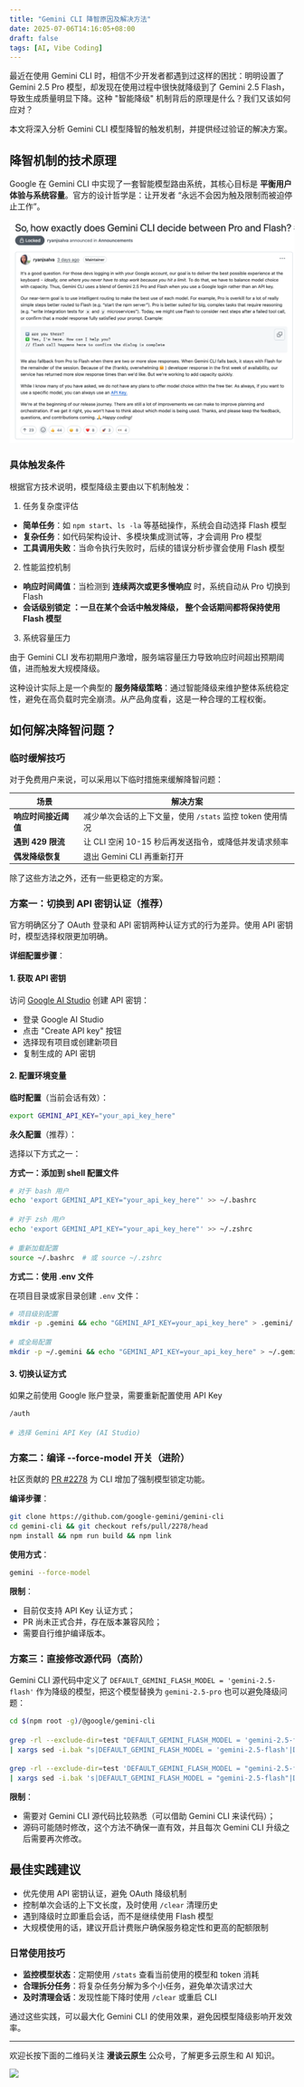 ```yaml
---
title: "Gemini CLI 降智原因及解决方法"
date: 2025-07-06T14:16:05+08:00
draft: false
tags: [AI, Vibe Coding]
---
```


最近在使用 Gemini CLI 时，相信不少开发者都遇到过这样的困扰：明明设置了 Gemini 2.5 Pro 模型，却发现在使用过程中很快就降级到了 Gemini 2.5 Flash，导致生成质量明显下降。这种 "智能降级" 机制背后的原理是什么？我们又该如何应对？

本文将深入分析 Gemini CLI 模型降智的触发机制，并提供经过验证的解决方案。

## 降智机制的技术原理

Google 在 Gemini CLI 中实现了一套智能模型路由系统，其核心目标是 **平衡用户体验与系统容量**。官方的设计哲学是：让开发者 “永远不会因为触及限制而被迫停止工作”。

![](/images/gemini-cli-downgrade.png)

### 具体触发条件

根据官方技术说明，模型降级主要由以下机制触发：

1. 任务复杂度评估

- **简单任务**：如 `npm start`、`ls -la` 等基础操作，系统会自动选择 Flash 模型
- **复杂任务**：如代码架构设计、多模块集成测试等，才会调用 Pro 模型
- **工具调用失败**：当命令执行失败时，后续的错误分析步骤会使用 Flash 模型

2. 性能监控机制

- **响应时间阈值**：当检测到 **连续两次或更多慢响应** 时，系统自动从 Pro 切换到 Flash
- **会话级别锁定 **：一旦在某个会话中触发降级，** 整个会话期间都将保持使用 Flash 模型**

3. 系统容量压力

由于 Gemini CLI 发布初期用户激增，服务端容量压力导致响应时间超出预期阈值，进而触发大规模降级。

这种设计实际上是一个典型的 **服务降级策略**：通过智能降级来维护整体系统稳定性，避免在高负载时完全崩溃。从产品角度看，这是一种合理的工程权衡。

## 如何解决降智问题？

### 临时缓解技巧

对于免费用户来说，可以采用以下临时措施来缓解降智问题：

| 场景 | 解决方案 |
|------|----------|
| **响应时间接近阈值** | 减少单次会话的上下文量，使用 `/stats` 监控 token 使用情况 |
| **遇到 429 限流** | 让 CLI 空闲 10-15 秒后再发送指令，或降低并发请求频率 |
| **偶发降级恢复** | 退出 Gemini CLI 再重新打开 |

除了这些方法之外，还有一些更稳定的方案。

### 方案一：切换到 API 密钥认证（推荐）

官方明确区分了 OAuth 登录和 API 密钥两种认证方式的行为差异。使用 API 密钥时，模型选择权限更加明确。

**详细配置步骤**：

#### 1. 获取 API 密钥

访问 [Google AI Studio](https://aistudio.google.com/app/apikey) 创建 API 密钥：

- 登录 Google AI Studio
- 点击 "Create API key" 按钮
- 选择现有项目或创建新项目
- 复制生成的 API 密钥

#### 2. 配置环境变量

**临时配置**（当前会话有效）：

```bash
export GEMINI_API_KEY="your_api_key_here"
```

**永久配置**（推荐）：

选择以下方式之一：

**方式一：添加到 shell 配置文件**

```bash
# 对于 bash 用户
echo 'export GEMINI_API_KEY="your_api_key_here"' >> ~/.bashrc

# 对于 zsh 用户
echo 'export GEMINI_API_KEY="your_api_key_here"' >> ~/.zshrc

# 重新加载配置
source ~/.bashrc  # 或 source ~/.zshrc
```

**方式二：使用 .env 文件**

在项目目录或家目录创建 `.env` 文件：

```bash
# 项目级别配置
mkdir -p .gemini && echo "GEMINI_API_KEY=your_api_key_here" > .gemini/.env

# 或全局配置
mkdir -p ~/.gemini && echo "GEMINI_API_KEY=your_api_key_here" > ~/.gemini/.env
```

#### 3. 切换认证方式

如果之前使用 Google 账户登录，需要重新配置使用 API Key

```bash
/auth

# 选择 Gemini API Key (AI Studio)
```

### 方案二：编译 --force-model 开关（进阶）

社区贡献的 [PR #2278](https://github.com/google-gemini/gemini-cli/pull/2278) 为 CLI 增加了强制模型锁定功能。

**编译步骤**：

```bash
git clone https://github.com/google-gemini/gemini-cli
cd gemini-cli && git checkout refs/pull/2278/head
npm install && npm run build && npm link
```

**使用方式**：

```bash
gemini --force-model
```

**限制**：

- 目前仅支持 API Key 认证方式；
- PR 尚未正式合并，存在版本兼容风险；
- 需要自行维护编译版本。

### 方案三：直接修改源代码（高阶）

Gemini CLI 源代码中定义了 `DEFAULT_GEMINI_FLASH_MODEL = 'gemini-2.5-flash'` 作为降级的模型，把这个模型替换为 `gemini-2.5-pro` 也可以避免降级问题：

```sh
cd $(npm root -g)/@google/gemini-cli

grep -rl --exclude-dir=test "DEFAULT_GEMINI_FLASH_MODEL = 'gemini-2.5-flash'" \
| xargs sed -i.bak "s|DEFAULT_GEMINI_FLASH_MODEL = 'gemini-2.5-flash'|DEFAULT_GEMINI_FLASH_MODEL = 'gemini-2.5-pro'|g"

grep -rl --exclude-dir=test 'DEFAULT_GEMINI_FLASH_MODEL = "gemini-2.5-flash"' \
| xargs sed -i.bak 's|DEFAULT_GEMINI_FLASH_MODEL = "gemini-2.5-flash"|DEFAULT_GEMINI_FLASH_MODEL = "gemini-2.5-pro"|g'
```

**限制**：

* 需要对 Gemini CLI 源代码比较熟悉（可以借助 Gemini CLI 来读代码）；
* 源码可能随时修改，这个方法不确保一直有效，并且每次 Gemini CLI 升级之后需要再次修改。

## 最佳实践建议

- 优先使用 API 密钥认证，避免 OAuth 降级机制
- 控制单次会话的上下文长度，及时使用 `/clear` 清理历史
- 遇到降级时立即重启会话，而不是继续使用 Flash 模型
- 大规模使用的话，建议开启计费账户确保服务稳定性和更高的配额限制

### 日常使用技巧

- **监控模型状态**：定期使用 `/stats` 查看当前使用的模型和 token 消耗
- **合理拆分任务**：将复杂任务分解为多个小任务，避免单次请求过大
- **及时清理会话**：发现性能下降时使用 `/clear` 或重启 CLI

通过这些实践，可以最大化 Gemini CLI 的使用效果，避免因模型降级影响开发效率。

---

欢迎长按下面的二维码关注 **漫谈云原生** 公众号，了解更多云原生和 AI 知识。

![](https://feisky.xyz/assets/mp.png)
